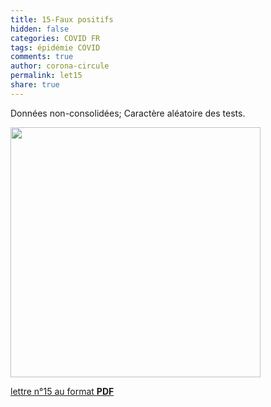 ```yaml
---
title: 15-Faux positifs   
hidden: false
categories: COVID FR
tags: épidémie COVID 
comments: true
author: corona-circule
permalink: let15
share: true
---
```


<link rel="stylesheet" href="../assets/css/style.css">

Données non-consolidées; Caractère aléatoire des tests.  <br/>


<img src='/lettres/images/img-15.png' width='400px'/>

[lettre n°15 au format __PDF__](/lettres/resources/pdf/lettre-15.pdf)
